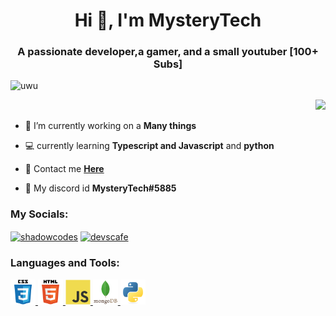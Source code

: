 <h1 align="center">Hi 👋, I'm MysteryTech</h1>
<h3 align="center">A passionate developer,a gamer, and a small youtuber  [100+ Subs]</h3>

<div align="left"><img alt="uwu"src="https://discord.c99.nl/widget/theme-2/828119784485945374.png"></div>
<p align="right"> <img src="(https://komarev.com/ghpvc/?username=MysteryTech&color=0e75b6)" /> </p>

- 🚀 I’m currently working on a **Many things**

- 💻 currently learning **Typescript and Javascript** and **python**

- 🔎 Contact me [**Here**](https://discord.gg/Wzwx7rcFXW)

- 📱 My discord id **MysteryTech#5885**

<h3 align="left">My Socials:</h3>
<p align="left">
<a href="https://www.youtube.com/c/MysteryTech" target="blank"><img align="center" src="https://raw.githubusercontent.com/rahuldkjain/github-profile-readme-generator/master/src/images/icons/Social/youtube.svg" alt="shadowcodes" height="30" width="40" /></a>
<a href="https://discord.gg/Wzwx7rcFXW" target="blank"><img align="center" src="https://raw.githubusercontent.com/rahuldkjain/github-profile-readme-generator/master/src/images/icons/Social/discord.svg" alt="devscafe" height="30" width="40" /></a>
</p>

<h3 align="left">Languages and Tools:</h3>
<p align="left"> <a href="https://www.w3schools.com/css/" target="_blank"> <img src="https://raw.githubusercontent.com/devicons/devicon/master/icons/css3/css3-original-wordmark.svg" alt="css3" width="40" height="40"/> </a> <a href="https://www.w3.org/html/" target="_blank"> <img src="https://raw.githubusercontent.com/devicons/devicon/master/icons/html5/html5-original-wordmark.svg" alt="html5" width="40" height="40"/> </a> <a href="https://developer.mozilla.org/en-US/docs/Web/JavaScript" target="_blank"> <img src="https://raw.githubusercontent.com/devicons/devicon/master/icons/javascript/javascript-original.svg" alt="javascript" width="40" height="40"/> </a> <a href="https://www.mongodb.com/" target="_blank"> <img src="https://raw.githubusercontent.com/devicons/devicon/master/icons/mongodb/mongodb-original-wordmark.svg" alt="mongodb" width="40" height="40"/> </a> <a href="https://www.python.org" target="_blank"> <img src="https://raw.githubusercontent.com/devicons/devicon/master/icons/python/python-original.svg" alt="python" width="40" height="40"/> </a> </p>
